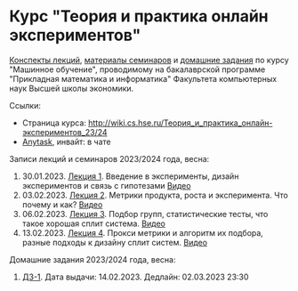 # Курс "Теория и практика онлайн экспериментов"

[Конспекты лекций](2024-spring/lectures), [материалы семинаров](2024-spring/seminars) и [домашние задания](2024-spring/hw) по курсу "Машинное обучение", проводимому на бакалаврской программе "Прикладная математика и информатика" Факультета компьютерных наук Высшей школы экономики.

Ссылки: 
* Страница курса: http://wiki.cs.hse.ru/Теория_и_практика_онлайн-экспериментов_23/24
* [Anytask](https://anytask.org/course/1089), инвайт: в чате

Записи лекций и семинаров 2023/2024 года, весна:
1. 30.01.2023. [Лекция 1](https://github.com/nbagiyan/online-exp-course/blob/main/2024-spring%20/lectures/1.pdf). Введение в эксперименты, дизайн экспериментов и связь с гипотезами [Видео](https://youtu.be/bT7u4iO7PfM?si=2GEOwxZ6kdAD4nq8)
2. 03.02.2023. [Лекция 2](https://github.com/nbagiyan/online-exp-course/blob/main/2024-spring%20/lectures/2.pdf). Метрики продукта, роста и эксперимента. Что почему и как? [Видео](https://youtu.be/CVXWVhMhVm8?si=vpoKdNZzPQ89KZBc)
3. 06.02.2023. [Лекция 3](https://github.com/nbagiyan/online-exp-course/blob/main/2024-spring%20/lectures/3.pdf). Подбор групп, статистические тесты, что такое хорошая сплит система. [Видео](https://youtu.be/IEme2Qvgtlk?si=uD10oDBa5KBLdgrq)
4. 13.02.2023. [Лекция 4](https://github.com/nbagiyan/online-exp-course/blob/main/2024-spring%20/lectures/4.pdf). Прокси метрики и алгоритм их подбора, разные подходы к дизайну сплит систем. [Видео](https://youtu.be/lEBTGB9p9cc?si=AOOkyyiEOkNe6AaC)


Домашние задания 2023/2024 года, весна:
1. [ДЗ-1](https://github.com/nbagiyan/online-exp-course/blob/main/2024-spring%20/hw/hw-1/hw1.ipynb). Дата выдачи: 14.02.2023. Дедлайн: 02.03.2023 23:30
